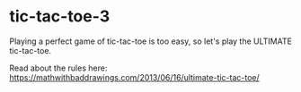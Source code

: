 # tic-tac-toe-3

Playing a perfect game of tic-tac-toe is too easy, so let's play the ULTIMATE tic-tac-toe.

Read about the rules here: https://mathwithbaddrawings.com/2013/06/16/ultimate-tic-tac-toe/
